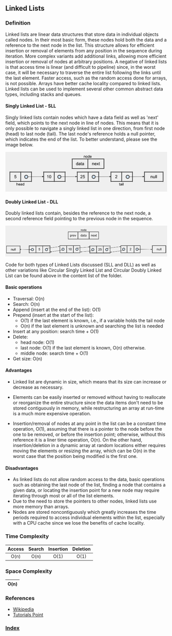 ## Linked Lists

### Definition

Linked lists are linear data structures that store data in individual objects called nodes. In their most basic form, these nodes hold both the data and a reference to the next node in the list. This structure allows for efficient insertion or removal of elements from any position in the sequence during iteration. More complex variants add additional links, allowing more efficient insertion or removal of nodes at arbitrary positions. A negative of linked lists is that access time is linear (and difficult to pipeline) since, in the worst case, it will be necessary to traverse the entire list following the links until the last element. Faster access, such as the random access done for arrays, is not possible. Arrays have better cache locality compared to linked lists. Linked lists can be used to implement several other common abstract data types, including stacks and queues.

#### Singly Linked List - SLL

Singly linked lists contain nodes which have a data field as well as 'next' field, which points to the next node in line of nodes. This means that it is only possible to navigate a singly linked list in one direction, from first node (head) to last node (tail). The last node's reference holds a null pointer, which indicates the end of the list. To better understand, please see the image below.

![SLL](../../resources/img/singly-linked-list.png)

#### Doubly Linked List - DLL

Doubly linked lists contain, besides the reference to the next node, a second reference field pointing to the previous node in the sequence.

![DLL](../../resources/img/doubly-linked-list.png)

Code for both types of Linked Lists discussed (SLL and DLL) as well as other variations like Circular Singly Linked List and Circular Doubly Linked List can be found above in the content list of the folder.

#### Basic operations

- Traversal: O(n)
- Search: O(n)
- Append (insert at the end of the list): O(1)
- Prepend (insert at the start of the list):
  - O(1) if the last element is known, i.e., if a variable holds the tail node
  - O(n) if the last element is unknown and searching the list is needed
- Insert at any position: search time + O(1)
- Delete:
  - head node: O(1)
  - last node: O(1) if the last element is known, O(n) otherwise.
  - middle node: search time + O(1)
- Get size: O(n)

#### Advantages

- Linked list are dynamic in size, which means that its size can increase or decrease as necessary.

- Elements can be easily inserted or removed without having to reallocate or reorganize the entire structure since the data items don't need to be stored contiguously in memory, while restructuring an array at run-time is a much more expensive operation.

- Insertion/removal of nodes at any point in the list can be a constant time operation, O(1), assuming that there is a pointer to the node before the one to be removed, or before the insertion point; otherwise, without this reference it is a liner time operation, O(n). On the other hand, insertion/deletion in a dynamic array at random locations either requires moving the elements or resizing the array, which can be O(n) in the worst case that the position being modified is the first one.

#### Disadvantages

- As linked lists do not allow random access to the data, basic operations such as obtaining the last node of the list, finding a node that contains a given data, or locating the insertion point for a new node may require iterating through most or all of the list elements.
- Due to the need to store the pointers to other nodes, linked lists use more memory than arrays.
- Nodes are stored noncontiguously which greatly increases the time periods required to access individual elements within the list, especially with a CPU cache since we lose the benefits of cache locality.

### Time Complexity

| Access | Search | Insertion | Deletion |
| :----: | :----: | :-------: | :------: |
|  O(n)  |  O(n)  |   O(1)    |   O(1)   |

### Space Complexity

| O(n) |
| :--: |

### References

- [Wikipedia](https://en.wikipedia.org/wiki/Linked_list)
- [Tutorials Point](https://www.tutorialspoint.com/data_structures_algorithms/linked_list_algorithms.htm)

### [Index](../../README.md)
